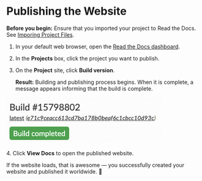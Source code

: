 # Publishing the Website

**Before you begin:** Ensure that you imported your project to Read the Docs. See [Imporing Project Files](rtd_import_project.md).

1. In your default web browser, open the [Read the Docs dashboard](https://readthedocs.org/dashboard/).
2. In the **Projects** box, click the project you want to publish.
3. On the **Project** site, click **Build version**.

    **Result:** Building and publishing process begins. When it is complete, a message appears informing that the build is complete.

![Build Complete](img/rtd-mk-6.png)<br></br>
4. Click **View Docs** to open the published website.

If the website loads, that is awesome — you successfully created your website and published it worldwide. :rainbow: